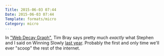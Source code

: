 ```yaml
---
Title: 2015-06-03 07:44
Date: 2015-06-03 07:44
Template: formats/micro
Category: micro
...
```


In ["Web Decay Graph"], Tim Bray says pretty much *exactly* what Stephen and I
said on Winning Slowly [last year]. Probably the first and only time we'll ever
"scoop" the rest of the internet.

["Web Decay Graph"]: https://www.tbray.org/ongoing/When/201x/2015/05/25/URI-decay
[last year]: http://www.winningslowly.org/0.03/
